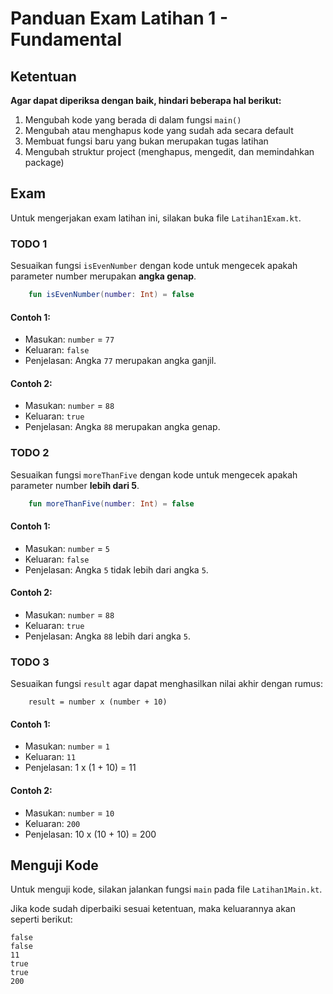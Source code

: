 # Panduan Exam Latihan 1 - Fundamental

## Ketentuan

**Agar dapat diperiksa dengan baik, hindari beberapa hal berikut:**

1. Mengubah kode yang berada di dalam fungsi `main()`
2. Mengubah atau menghapus kode yang sudah ada secara default
3. Membuat fungsi baru yang bukan merupakan tugas latihan
4. Mengubah struktur project (menghapus, mengedit, dan memindahkan package)

## Exam

Untuk mengerjakan exam latihan ini, silakan buka file `Latihan1Exam.kt`.

### TODO 1

Sesuaikan fungsi `isEvenNumber` dengan kode untuk mengecek apakah parameter number merupakan **angka genap**.

```kotlin
    fun isEvenNumber(number: Int) = false
```

#### Contoh 1:

- Masukan: `number` = `77`
- Keluaran: `false`
- Penjelasan: Angka `77` merupakan angka ganjil.

#### Contoh 2:

- Masukan: `number` = `88`
- Keluaran: `true`
- Penjelasan: Angka `88` merupakan angka genap.

### TODO 2

Sesuaikan fungsi `moreThanFive` dengan kode untuk mengecek apakah parameter number **lebih dari 5**.

```kotlin
    fun moreThanFive(number: Int) = false
```

#### Contoh 1:

- Masukan: `number` = `5`
- Keluaran: `false`
- Penjelasan: Angka `5` tidak lebih dari angka `5`.

#### Contoh 2:

- Masukan: `number` = `88`
- Keluaran: `true`
- Penjelasan: Angka `88` lebih dari angka `5`.

### TODO 3

Sesuaikan fungsi `result` agar dapat menghasilkan nilai akhir dengan rumus:

```text
    result = number x (number + 10)
```

#### Contoh 1:

- Masukan: `number` = `1`
- Keluaran: `11`
- Penjelasan: 1 x (1 + 10) = 11

#### Contoh 2:

- Masukan: `number` = `10`
- Keluaran: `200`
- Penjelasan: 10 x (10 + 10) = 200

## Menguji Kode

Untuk menguji kode, silakan jalankan fungsi `main` pada file `Latihan1Main.kt`.

Jika kode sudah diperbaiki sesuai ketentuan, maka keluarannya akan seperti berikut:

```
false
false
11
true
true
200
```